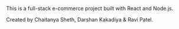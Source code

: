 This is a full-stack e-commerce project built with React and Node.js.

Created by Chaitanya Sheth, Darshan Kakadiya & Ravi Patel.